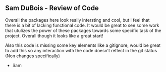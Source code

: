 ## Sam DuBois - Review of Code

Overall the packages here look really intersting and cool, but I feel that there is a bit of lacking functional code. It would be great to see some work that utulizes the power of these packages towards some specific task of the project. Overall though it looks like a great start!

Also this code is missing some key elements like a gitignore, would be great to add this so any interaction with the code doesn't reflect in the git status (Non changes specifically)

- Sam